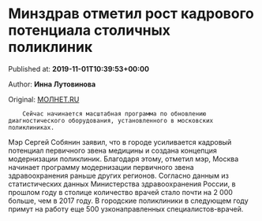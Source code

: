 
# Минздрав отметил рост кадрового потенциала столичных поликлиник

Published at: **2019-11-01T10:39:53+00:00**

Author: **Инна Лутовинова**

Original: [МОЛНЕТ.RU](https://www.molnet.ru/mos/ru/health_and_social/o_716949)


        Сейчас начинается масштабная программа по обновлению диагностического оборудования, установленного в московских поликлиниках.
      
Мэр Сергей Собянин заявил, что в городе усиливается кадровый потенциал первичного звена медицины и создана концепция модернизации поликлиник. Благодаря этому, отметил мэр, Москва начинает программу модернизации первичного звена здравоохранения раньше других регионов.
Согласно данным из статистических данных Министерства здравоохранения России, в прошлом году в столице количество врачей стало почти на 2 000 больше, чем в 2017 году.
В городские поликлиники в следующем году примут на работу еще 500 узконаправленных специалистов-врачей.
